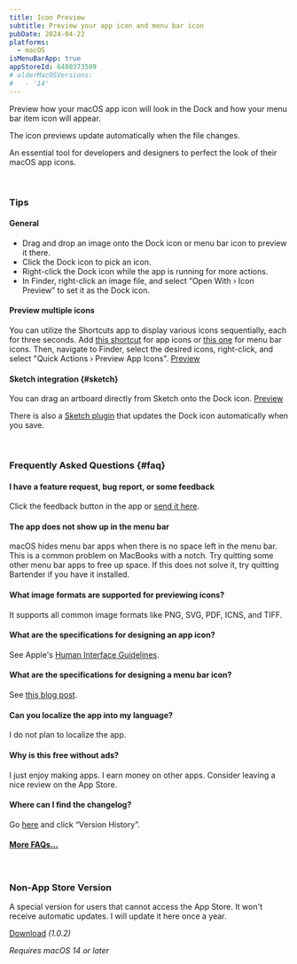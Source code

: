 ```yaml
---
title: Icon Preview
subtitle: Preview your app icon and menu bar icon
pubDate: 2024-04-22
platforms:
  - macOS
isMenuBarApp: true
appStoreId: 6480373509
# olderMacOSVersions:
#   - '14'
---
```


Preview how your macOS app icon will look in the Dock and how your menu bar item icon will appear.

The icon previews update automatically when the file changes.

An essential tool for developers and designers to perfect the look of their macOS app icons.

<br>

### Tips

#### General

- Drag and drop an image onto the Dock icon or menu bar icon to preview it there.
- Click the Dock icon to pick an icon.
- Right-click the Dock icon while the app is running for more actions.
- In Finder, right-click an image file, and select “Open With › Icon Preview” to set it as the Dock icon.

#### Preview multiple icons

You can utilize the Shortcuts app to display various icons sequentially, each for three seconds. Add [this shortcut](https://www.icloud.com/shortcuts/8824dbd68a8f4dc9a38b850dccd9179e) for app icons or [this one](https://www.icloud.com/shortcuts/72dcea993b1e4b9686003c8e01133c1b) for menu bar icons. Then, navigate to Finder, select the desired icons, right-click, and select "Quick Actions › Preview App Icons". [Preview](https://twitter.com/sindresorhus/status/1783036121234165808)

#### Sketch integration {#sketch}

You can drag an artboard directly from Sketch onto the Dock icon. [Preview](https://twitter.com/sindresorhus/status/1783399434182955083)

There is also a [Sketch plugin](https://github.com/sindresorhus/sketch-icon-preview) that updates the Dock icon automatically when you save.

<br>

### Frequently Asked Questions {#faq}

#### I have a feature request, bug report, or some feedback

Click the feedback button in the app or [send it here](https://sindresorhus.com/feedback?product=Icon%20Preview&referrer=Website-FAQ).

#### The app does not show up in the menu bar

macOS hides menu bar apps when there is no space left in the menu bar. This is a common problem on MacBooks with a notch. Try quitting some other menu bar apps to free up space. If this does not solve it, try quitting Bartender if you have it installed.

#### What image formats are supported for previewing icons?

It supports all common image formats like PNG, SVG, PDF, ICNS, and TIFF.

#### What are the specifications for designing an app icon?

See Apple's [Human Interface Guidelines](https://developer.apple.com/design/human-interface-guidelines/app-icons).

#### What are the specifications for designing a menu bar icon?

See [this blog post](https://bjango.com/articles/designingmenubarextras/).

#### Can you localize the app into my language?

I do not plan to localize the app.

#### Why is this free without ads?

I just enjoy making apps. I earn money on other apps. Consider leaving a nice review on the App Store.

#### Where can I find the changelog?

Go [here](https://apps.apple.com/app/id6480373509) and click “Version History”.

#### [More FAQs…](/apps/faq)

<!-- <br>

### Older Versions

- [1.2.0]() for macOS 14+ -->

<br>

### Non-App Store Version

A special version for users that cannot access the App Store. It won't receive automatic updates. I will update it here once a year.

[Download](https://www.dropbox.com/scl/fi/20y1mzs7vrlbo989pmfcw/Icon-Preview-1.0.2-1714245321.zip?rlkey=iyetoq4pnxga8sa2m3fiuw9yr&raw=1) *(1.0.2)*

*Requires macOS 14 or later*
